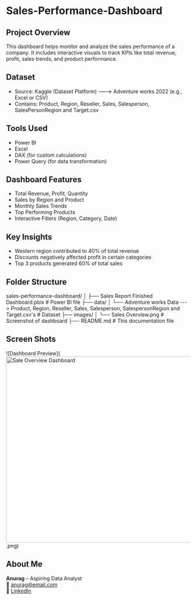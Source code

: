 # Sales-Performance-Dashboard

## Project Overview
This dashboard helps monitor and analyze the sales performance of a company. It includes interactive visuals to track KPIs like total revenue, profit, sales trends, and product performance.

## Dataset
- Source: Kaggle (Dataset Platform) ---> Adventure works 2022 (e.g., Excel or CSV)
- Contains: Product, Region, Reseller, Sales, Salesperson, SalesPersonRegion and Target.csv

## Tools Used
- Power BI
- Excel
- DAX (for custom calculations)
- Power Query (for data transformation)

## Dashboard Features
- Total Revenue, Profit, Quantity
- Sales by Region and Product
- Monthly Sales Trends
- Top Performing Products
- Interactive Filters (Region, Category, Date)

## Key Insights
- Western region contributed to 40% of total revenue
- Discounts negatively affected profit in certain categories
- Top 3 products generated 60% of total sales

## Folder Structure

sales-performance-dashboard/
│
├── Sales Report Finished Dashboard.pbix         # Power BI file
├── data/
│   └── Adventure works Data ---> Product, Region, Reseller, Sales, Salesperson, SalespersonRegion and Target.csv's          # Dataset
├── images/
│   └── Sales Overview.png           # Screenshot of dashboard
├── README.md                   # This documentation file

## Screen Shots
![Dashboard Preview](<img width="798" height="509" alt="Sale Overview Dashboard" src="https://github.com/user-attachments/assets/1dea7d54-f412-4bb3-97ed-c32532490e26" />
.png)

## About Me

**Anurag** – Aspiring Data Analyst  
📧 anurag@email.com  
🔗 [LinkedIn](https://www.linkedin.com/in/anuragkaushik-analytics/)










